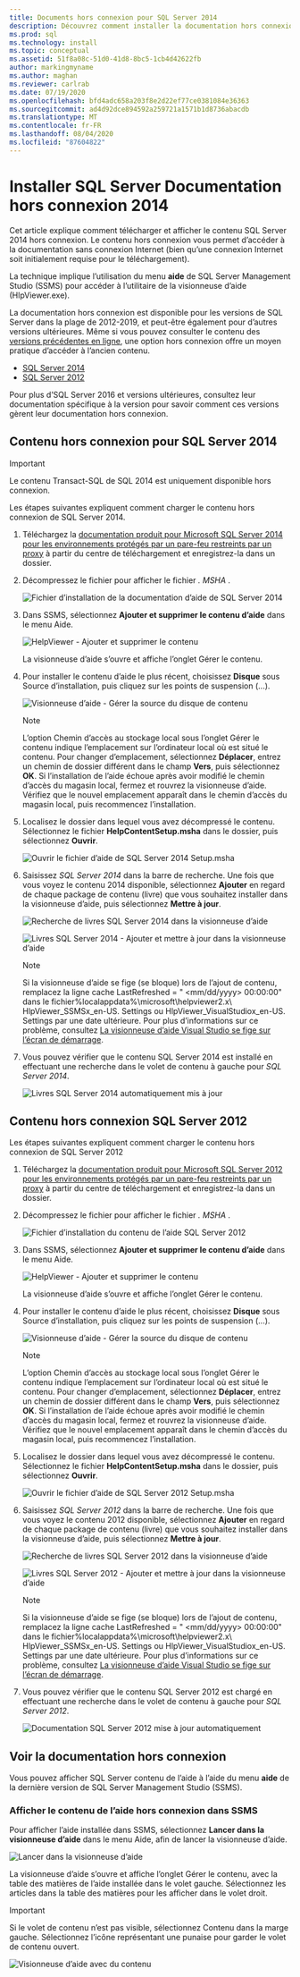 ```yaml
---
title: Documents hors connexion pour SQL Server 2014
description: Découvrez comment installer la documentation hors connexion pour SQL Server 2014. Utilisez SQL Server Management Studio (SSMS) pour afficher le contenu hors connexion.
ms.prod: sql
ms.technology: install
ms.topic: conceptual
ms.assetid: 51f8a08c-51d0-41d8-8bc5-1cb4d42622fb
author: markingmyname
ms.author: maghan
ms.reviewer: carlrab
ms.date: 07/19/2020
ms.openlocfilehash: bfd4adc658a203f8e2d22ef77ce0381084e36363
ms.sourcegitcommit: ad4d92dce894592a259721a1571b1d8736abacdb
ms.translationtype: MT
ms.contentlocale: fr-FR
ms.lasthandoff: 08/04/2020
ms.locfileid: "87604822"
---
```

# <a name="install-sql-server-2014-offline-documentation"></a>Installer SQL Server Documentation hors connexion 2014

Cet article explique comment télécharger et afficher le contenu SQL Server 2014 hors connexion. Le contenu hors connexion vous permet d’accéder à la documentation sans connexion Internet (bien qu’une connexion Internet soit initialement requise pour le téléchargement).

La technique implique l’utilisation du menu **aide** de SQL Server Management Studio (SSMS) pour accéder à l’utilitaire de la visionneuse d’aide (HlpViewer.exe).

La documentation hors connexion est disponible pour les versions de SQL Server dans la plage de 2012-2019, et peut-être également pour d’autres versions ultérieures. Même si vous pouvez consulter le contenu des [versions précédentes en ligne](https://docs.microsoft.com/previous-versions/sql/), une option hors connexion offre un moyen pratique d’accéder à l’ancien contenu.

- [SQL Server 2014](#sql-server-2014-offline-content)
- [SQL Server 2012](#sql-server-2012-offline-content)

Pour plus d’SQL Server 2016 et versions ultérieures, consultez leur documentation spécifique à la version pour savoir comment ces versions gèrent leur documentation hors connexion.

## <a name="sql-server-2014-offline-content"></a>Contenu hors connexion pour SQL Server 2014

> [!IMPORTANT]
> Le contenu Transact-SQL de SQL 2014 est uniquement disponible hors connexion.

Les étapes suivantes expliquent comment charger le contenu hors connexion de SQL Server 2014.

1. Téléchargez la [documentation produit pour Microsoft SQL Server 2014 pour les environnements protégés par un pare-feu restreints par un proxy](https://www.microsoft.com/download/details.aspx?id=42557) à partir du centre de téléchargement et enregistrez-la dans un dossier.

2. Décompressez le fichier pour afficher le fichier *. MSHA* .

   ![Fichier d’installation de la documentation d’aide de SQL Server 2014](../sql-server/media/sql-server-offline-documentation/sql-2014-help-content-setup-msha.png)

3. Dans SSMS, sélectionnez **Ajouter et supprimer le contenu d’aide** dans le menu Aide.

   ![HelpViewer - Ajouter et supprimer le contenu](../sql-server/media/sql-server-offline-documentation/add-remove-content.png)

   La visionneuse d’aide s’ouvre et affiche l’onglet Gérer le contenu.

4. Pour installer le contenu d’aide le plus récent, choisissez **Disque** sous Source d’installation, puis cliquez sur les points de suspension (...).

   ![Visionneuse d’aide - Gérer la source du disque de contenu](../sql-server/media/sql-server-offline-documentation/install-source-disk.png)

   > [!NOTE]
   > L’option Chemin d’accès au stockage local sous l’onglet Gérer le contenu indique l’emplacement sur l’ordinateur local où est situé le contenu. Pour changer d’emplacement, sélectionnez **Déplacer**, entrez un chemin de dossier différent dans le champ **Vers**, puis sélectionnez **OK**.
   Si l’installation de l’aide échoue après avoir modifié le chemin d’accès du magasin local, fermez et rouvrez la visionneuse d’aide. Vérifiez que le nouvel emplacement apparaît dans le chemin d’accès du magasin local, puis recommencez l’installation.

5. Localisez le dossier dans lequel vous avez décompressé le contenu. Sélectionnez le fichier **HelpContentSetup.msha** dans le dossier, puis sélectionnez **Ouvrir**.

   ![Ouvrir le fichier d’aide de SQL Server 2014 Setup.msha](../sql-server/media/sql-server-offline-documentation/sql-2014-open-msha.png)

6. Saisissez *SQL Server 2014* dans la barre de recherche. Une fois que vous voyez le contenu 2014 disponible, sélectionnez **Ajouter** en regard de chaque package de contenu (livre) que vous souhaitez installer dans la visionneuse d’aide, puis sélectionnez **Mettre à jour**.

   ![Recherche de livres SQL Server 2014 dans la visionneuse d’aide](../sql-server/media/sql-server-offline-documentation/sql-2014-search.png)

   ![Livres SQL Server 2014 - Ajouter et mettre à jour dans la visionneuse d’aide](../sql-server/media/sql-server-offline-documentation/sql-2014-add-update.png)

    > [!NOTE]
    > Si la visionneuse d’aide se fige (se bloque) lors de l’ajout de contenu, remplacez la ligne cache LastRefreshed = " \<mm/dd/yyyy> 00:00:00" dans le fichier%localappdata%\microsoft\helpviewer2.x\ HlpViewer_SSMSx_en-US. Settings ou HlpViewer_VisualStudiox_en-US. Settings par une date ultérieure. Pour plus d’informations sur ce problème, consultez [La visionneuse d’aide Visual Studio se fige sur l’écran de démarrage](/visualstudio/welcome-to-visual-studio).

7. Vous pouvez vérifier que le contenu SQL Server 2014 est installé en effectuant une recherche dans le volet de contenu à gauche pour *SQL Server 2014*.

   ![Livres SQL Server 2014 automatiquement mis à jour](../sql-server/media/sql-server-offline-documentation/sql-2014-content.png)

## <a name="sql-server-2012-offline-content"></a>Contenu hors connexion SQL Server 2012

Les étapes suivantes expliquent comment charger le contenu hors connexion de SQL Server 2012

1. Téléchargez la [documentation produit pour Microsoft SQL Server 2012 pour les environnements protégés par un pare-feu restreints par un proxy](https://www.microsoft.com/download/details.aspx?id=35750) à partir du centre de téléchargement et enregistrez-la dans un dossier.

2. Décompressez le fichier pour afficher le fichier *. MSHA* .

   ![Fichier d’installation du contenu de l’aide SQL Server 2012](../sql-server/media/sql-server-offline-documentation/sql-2012-help-content-setup-msha.png)

3. Dans SSMS, sélectionnez **Ajouter et supprimer le contenu d’aide** dans le menu Aide.

   ![HelpViewer - Ajouter et supprimer le contenu](../sql-server/media/sql-server-offline-documentation/add-remove-content.png)

   La visionneuse d’aide s’ouvre et affiche l’onglet Gérer le contenu.

4. Pour installer le contenu d’aide le plus récent, choisissez **Disque** sous Source d’installation, puis cliquez sur les points de suspension (...).

   ![Visionneuse d’aide - Gérer la source du disque de contenu](../sql-server/media/sql-server-offline-documentation/install-source-disk.png)

   > [!NOTE]
   > L’option Chemin d’accès au stockage local sous l’onglet Gérer le contenu indique l’emplacement sur l’ordinateur local où est situé le contenu. Pour changer d’emplacement, sélectionnez **Déplacer**, entrez un chemin de dossier différent dans le champ **Vers**, puis sélectionnez **OK**.
   Si l’installation de l’aide échoue après avoir modifié le chemin d’accès du magasin local, fermez et rouvrez la visionneuse d’aide. Vérifiez que le nouvel emplacement apparaît dans le chemin d’accès du magasin local, puis recommencez l’installation.

5. Localisez le dossier dans lequel vous avez décompressé le contenu. Sélectionnez le fichier **HelpContentSetup.msha** dans le dossier, puis sélectionnez **Ouvrir**.

   ![Ouvrir le fichier d’aide de SQL Server 2012 Setup.msha](../sql-server/media/sql-server-offline-documentation/sql-2012-open-msha.png)

6. Saisissez *SQL Server 2012* dans la barre de recherche. Une fois que vous voyez le contenu 2012 disponible, sélectionnez **Ajouter** en regard de chaque package de contenu (livre) que vous souhaitez installer dans la visionneuse d’aide, puis sélectionnez **Mettre à jour**.

   ![Recherche de livres SQL Server 2012 dans la visionneuse d’aide](../sql-server/media/sql-server-offline-documentation/sql-2012-search.png)

   ![Livres SQL Server 2012 - Ajouter et mettre à jour dans la visionneuse d’aide](../sql-server/media/sql-server-offline-documentation/sql-2012-add-update.png)

    > [!NOTE]
    > Si la visionneuse d’aide se fige (se bloque) lors de l’ajout de contenu, remplacez la ligne cache LastRefreshed = " \<mm/dd/yyyy> 00:00:00" dans le fichier%localappdata%\microsoft\helpviewer2.x\ HlpViewer_SSMSx_en-US. Settings ou HlpViewer_VisualStudiox_en-US. Settings par une date ultérieure. Pour plus d’informations sur ce problème, consultez [La visionneuse d’aide Visual Studio se fige sur l’écran de démarrage](/visualstudio/welcome-to-visual-studio).

7. Vous pouvez vérifier que le contenu SQL Server 2012 est chargé en effectuant une recherche dans le volet de contenu à gauche pour *SQL Server 2012*.

   ![Documentation SQL Server 2012 mise à jour automatiquement](../sql-server/media/sql-server-offline-documentation/sql-2012-content.png)

## <a name="view-offline-documentation"></a>Voir la documentation hors connexion

Vous pouvez afficher SQL Server contenu de l’aide à l’aide du menu **aide** de la dernière version de SQL Server Management Studio (SSMS).

### <a name="view-offline-help-content-in-ssms"></a>Afficher le contenu de l’aide hors connexion dans SSMS

Pour afficher l’aide installée dans SSMS, sélectionnez **Lancer dans la visionneuse d’aide** dans le menu Aide, afin de lancer la visionneuse d’aide.

   ![Lancer dans la visionneuse d’aide](../sql-server/media/sql-server-offline-documentation/helpviewer-view-offline.png)  

La visionneuse d’aide s’ouvre et affiche l’onglet Gérer le contenu, avec la table des matières de l’aide installée dans le volet gauche. Sélectionnez les articles dans la table des matières pour les afficher dans le volet droit.

> [!Important]
> Si le volet de contenu n’est pas visible, sélectionnez Contenu dans la marge gauche. Sélectionnez l’icône représentant une punaise pour garder le volet de contenu ouvert.  

   ![Visionneuse d’aide avec du contenu](../sql-server/media/sql-server-offline-documentation/view-offline-all.png)

